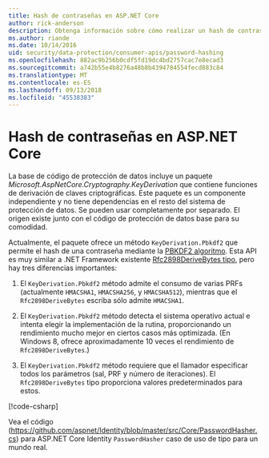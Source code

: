```yaml
---
title: Hash de contraseñas en ASP.NET Core
author: rick-anderson
description: Obtenga información sobre cómo realizar un hash de contraseñas mediante las API de protección de datos de ASP.NET Core.
ms.author: riande
ms.date: 10/14/2016
uid: security/data-protection/consumer-apis/password-hashing
ms.openlocfilehash: 882ac9b256b0cdf5fd19dc4bd2757cac7e8ecad3
ms.sourcegitcommit: a742b55e4b8276a48b8b4394784554fecd883c84
ms.translationtype: MT
ms.contentlocale: es-ES
ms.lasthandoff: 09/13/2018
ms.locfileid: "45538383"
---
```

# <a name="hash-passwords-in-aspnet-core"></a>Hash de contraseñas en ASP.NET Core

La base de código de protección de datos incluye un paquete *Microsoft.AspNetCore.Cryptography.KeyDerivation* que contiene funciones de derivación de claves criptográficas. Este paquete es un componente independiente y no tiene dependencias en el resto del sistema de protección de datos. Se pueden usar completamente por separado. El origen existe junto con el código de protección de datos base para su comodidad.

Actualmente, el paquete ofrece un método `KeyDerivation.Pbkdf2` que permite el hash de una contraseña mediante la [PBKDF2 algoritmo](https://tools.ietf.org/html/rfc2898#section-5.2). Esta API es muy similar a .NET Framework existente [Rfc2898DeriveBytes tipo](/dotnet/api/system.security.cryptography.rfc2898derivebytes), pero hay tres diferencias importantes:

1. El `KeyDerivation.Pbkdf2` método admite el consumo de varias PRFs (actualmente `HMACSHA1`, `HMACSHA256`, y `HMACSHA512`), mientras que el `Rfc2898DeriveBytes` escriba sólo admite `HMACSHA1`.

2. El `KeyDerivation.Pbkdf2` método detecta el sistema operativo actual e intenta elegir la implementación de la rutina, proporcionando un rendimiento mucho mejor en ciertos casos más optimizada. (En Windows 8, ofrece aproximadamente 10 veces el rendimiento de `Rfc2898DeriveBytes`.)

3. El `KeyDerivation.Pbkdf2` método requiere que el llamador especificar todos los parámetros (sal, PRF y número de iteraciones). El `Rfc2898DeriveBytes` tipo proporciona valores predeterminados para estos.

[!code-csharp[](password-hashing/samples/passwordhasher.cs)]

Vea el código (https://github.com/aspnet/Identity/blob/master/src/Core/PasswordHasher.cs) para ASP.NET Core Identity `PasswordHasher` caso de uso de tipo para un mundo real.

